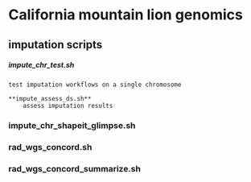 # California mountain lion genomics

## imputation scripts

##### impute_chr_test.sh
	test imputation workflows on a single chromosome

	**impute_assess_ds.sh**
		assess imputation results

### impute_chr_shapeit_glimpse.sh


### rad_wgs_concord.sh

### rad_wgs_concord_summarize.sh

